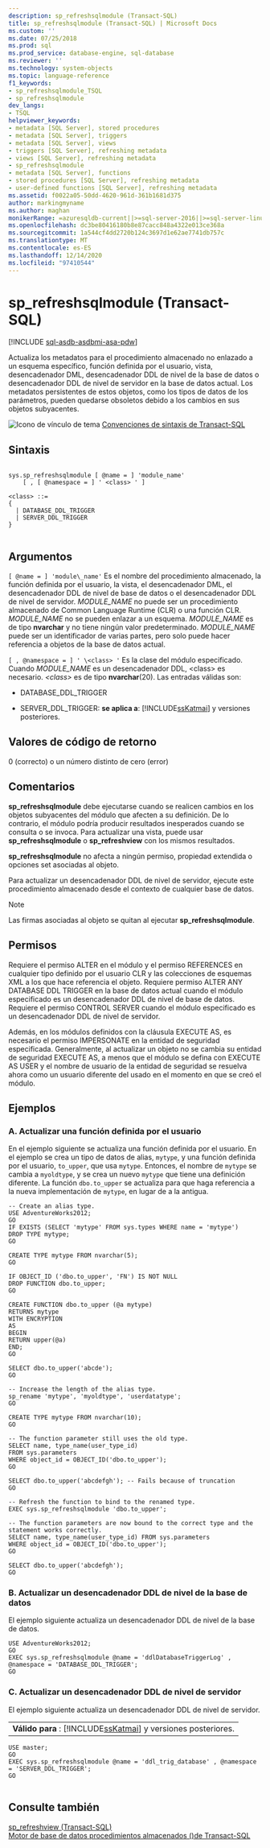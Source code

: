 ```yaml
---
description: sp_refreshsqlmodule (Transact-SQL)
title: sp_refreshsqlmodule (Transact-SQL) | Microsoft Docs
ms.custom: ''
ms.date: 07/25/2018
ms.prod: sql
ms.prod_service: database-engine, sql-database
ms.reviewer: ''
ms.technology: system-objects
ms.topic: language-reference
f1_keywords:
- sp_refreshsqlmodule_TSQL
- sp_refreshsqlmodule
dev_langs:
- TSQL
helpviewer_keywords:
- metadata [SQL Server], stored procedures
- metadata [SQL Server], triggers
- metadata [SQL Server], views
- triggers [SQL Server], refreshing metadata
- views [SQL Server], refreshing metadata
- sp_refreshsqlmodule
- metadata [SQL Server], functions
- stored procedures [SQL Server], refreshing metadata
- user-defined functions [SQL Server], refreshing metadata
ms.assetid: f0022a05-50dd-4620-961d-361b1681d375
author: markingmyname
ms.author: maghan
monikerRange: =azuresqldb-current||>=sql-server-2016||>=sql-server-linux-2017||=azuresqldb-mi-current
ms.openlocfilehash: dc3be80416180b8e87cacc848a4322e013ce368a
ms.sourcegitcommit: 1a544cf4dd2720b124c3697d1e62ae7741db757c
ms.translationtype: MT
ms.contentlocale: es-ES
ms.lasthandoff: 12/14/2020
ms.locfileid: "97410544"
---
```

# <a name="sp_refreshsqlmodule-transact-sql"></a>sp_refreshsqlmodule (Transact-SQL)
[!INCLUDE [sql-asdb-asdbmi-asa-pdw](../../includes/applies-to-version/sql-asdb-asdbmi-asa.md)]

  Actualiza los metadatos para el procedimiento almacenado no enlazado a un esquema específico, función definida por el usuario, vista, desencadenador DML, desencadenador DDL de nivel de la base de datos o desencadenador DDL de nivel de servidor en la base de datos actual. Los metadatos persistentes de estos objetos, como los tipos de datos de los parámetros, pueden quedarse obsoletos debido a los cambios en sus objetos subyacentes.
  
 ![Icono de vínculo de tema](../../database-engine/configure-windows/media/topic-link.gif "Icono de vínculo de tema") [Convenciones de sintaxis de Transact-SQL](../../t-sql/language-elements/transact-sql-syntax-conventions-transact-sql.md)  
  
## <a name="syntax"></a>Sintaxis  
  
```  
  
sys.sp_refreshsqlmodule [ @name = ] 'module_name'   
    [ , [ @namespace = ] ' <class> ' ]  
  
<class> ::=  
{  
  | DATABASE_DDL_TRIGGER  
  | SERVER_DDL_TRIGGER  
}  
  
```  
  
## <a name="arguments"></a>Argumentos  
`[ @name = ] 'module\_name'` Es el nombre del procedimiento almacenado, la función definida por el usuario, la vista, el desencadenador DML, el desencadenador DDL de nivel de base de datos o el desencadenador DDL de nivel de servidor. *MODULE_NAME* no puede ser un procedimiento almacenado de Common Language Runtime (CLR) o una función CLR. *MODULE_NAME* no se pueden enlazar a un esquema. *MODULE_NAME* es de tipo **nvarchar** y no tiene ningún valor predeterminado. *MODULE_NAME* puede ser un identificador de varias partes, pero solo puede hacer referencia a objetos de la base de datos actual.  
  
`[ , @namespace = ] ' \<class> '` Es la clase del módulo especificado. Cuando *MODULE_NAME* es un desencadenador DDL, \<class> es necesario. *\<class>* es de tipo **nvarchar**(20). Las entradas válidas son:  

* DATABASE_DDL_TRIGGER

* SERVER_DDL_TRIGGER: **se aplica a**: [!INCLUDE[ssKatmai](../../includes/sskatmai-md.md)] y versiones posteriores.

## <a name="return-code-values"></a>Valores de código de retorno  
 0 (correcto) o un número distinto de cero (error)  
  
## <a name="remarks"></a>Comentarios  
 **sp_refreshsqlmodule** debe ejecutarse cuando se realicen cambios en los objetos subyacentes del módulo que afecten a su definición. De lo contrario, el módulo podría producir resultados inesperados cuando se consulta o se invoca. Para actualizar una vista, puede usar **sp_refreshsqlmodule** o **sp_refreshview** con los mismos resultados.  
  
 **sp_refreshsqlmodule** no afecta a ningún permiso, propiedad extendida o opciones set asociadas al objeto.  
  
 Para actualizar un desencadenador DDL de nivel de servidor, ejecute este procedimiento almacenado desde el contexto de cualquier base de datos.  
  
> [!NOTE]  
>  Las firmas asociadas al objeto se quitan al ejecutar **sp_refreshsqlmodule**.  
  
## <a name="permissions"></a>Permisos  
 Requiere el permiso ALTER en el módulo y el permiso REFERENCES en cualquier tipo definido por el usuario CLR y las colecciones de esquemas XML a los que hace referencia el objeto. Requiere permiso ALTER ANY DATABASE DDL TRIGGER en la base de datos actual cuando el módulo especificado es un desencadenador DDL de nivel de base de datos. Requiere el permiso CONTROL SERVER cuando el módulo especificado es un desencadenador DDL de nivel de servidor.  
  
 Además, en los módulos definidos con la cláusula EXECUTE AS, es necesario el permiso IMPERSONATE en la entidad de seguridad especificada. Generalmente, al actualizar un objeto no se cambia su entidad de seguridad EXECUTE AS, a menos que el módulo se defina con EXECUTE AS USER y el nombre de usuario de la entidad de seguridad se resuelva ahora como un usuario diferente del usado en el momento en que se creó el módulo.  
  
## <a name="examples"></a>Ejemplos  
  
### <a name="a-refreshing-a-user-defined-function"></a>A. Actualizar una función definida por el usuario  
 En el ejemplo siguiente se actualiza una función definida por el usuario. En el ejemplo se crea un tipo de datos de alias, `mytype`, y una función definida por el usuario, `to_upper`, que usa `mytype`. Entonces, el nombre de `mytype` se cambia a `myoldtype`, y se crea un nuevo `mytype` que tiene una definición diferente. La función `dbo.to_upper` se actualiza para que haga referencia a la nueva implementación de `mytype`, en lugar de a la antigua.  
  
```  
-- Create an alias type.  
USE AdventureWorks2012;  
GO  
IF EXISTS (SELECT 'mytype' FROM sys.types WHERE name = 'mytype')  
DROP TYPE mytype;  
GO  
  
CREATE TYPE mytype FROM nvarchar(5);  
GO  
  
IF OBJECT_ID ('dbo.to_upper', 'FN') IS NOT NULL  
DROP FUNCTION dbo.to_upper;  
GO  
  
CREATE FUNCTION dbo.to_upper (@a mytype)  
RETURNS mytype  
WITH ENCRYPTION  
AS  
BEGIN  
RETURN upper(@a)  
END;  
GO  
  
SELECT dbo.to_upper('abcde');  
GO  
  
-- Increase the length of the alias type.  
sp_rename 'mytype', 'myoldtype', 'userdatatype';  
GO  
  
CREATE TYPE mytype FROM nvarchar(10);  
GO  
  
-- The function parameter still uses the old type.  
SELECT name, type_name(user_type_id)   
FROM sys.parameters   
WHERE object_id = OBJECT_ID('dbo.to_upper');  
GO  
  
SELECT dbo.to_upper('abcdefgh'); -- Fails because of truncation  
GO  
  
-- Refresh the function to bind to the renamed type.  
EXEC sys.sp_refreshsqlmodule 'dbo.to_upper';  
  
-- The function parameters are now bound to the correct type and the statement works correctly.  
SELECT name, type_name(user_type_id) FROM sys.parameters  
WHERE object_id = OBJECT_ID('dbo.to_upper');  
GO  
  
SELECT dbo.to_upper('abcdefgh');  
GO  
```  
  
### <a name="b-refreshing-a-database-level-ddl-trigger"></a>B. Actualizar un desencadenador DDL de nivel de la base de datos  
 El ejemplo siguiente actualiza un desencadenador DDL de nivel de la base de datos.  
  
```  
USE AdventureWorks2012;  
GO  
EXEC sys.sp_refreshsqlmodule @name = 'ddlDatabaseTriggerLog' , @namespace = 'DATABASE_DDL_TRIGGER';  
GO  
```  
  
### <a name="c-refreshing-a-server-level-ddl-trigger"></a>C. Actualizar un desencadenador DDL de nivel de servidor  
 El ejemplo siguiente actualiza un desencadenador DDL de nivel de servidor.  
  
||  
|-|  
|**Válido para** : [!INCLUDE[ssKatmai](../../includes/sskatmai-md.md)] y versiones posteriores.|  
  
```  
USE master;  
GO  
EXEC sys.sp_refreshsqlmodule @name = 'ddl_trig_database' , @namespace = 'SERVER_DDL_TRIGGER';  
GO  
  
```  
  
## <a name="see-also"></a>Consulte también  
 [sp_refreshview &#40;Transact-SQL&#41;](../../relational-databases/system-stored-procedures/sp-refreshview-transact-sql.md)   
 [Motor de base de datos procedimientos almacenados &#40;&#41;de Transact-SQL ](../../relational-databases/system-stored-procedures/database-engine-stored-procedures-transact-sql.md)  
  
  
